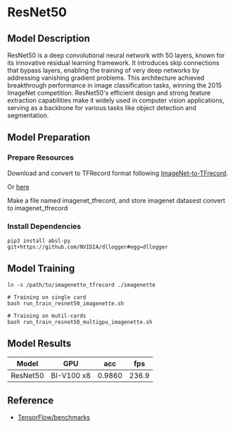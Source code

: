 # ResNet50

## Model Description

ResNet50 is a deep convolutional neural network with 50 layers, known for its innovative residual learning framework. It
introduces skip connections that bypass layers, enabling the training of very deep networks by addressing vanishing
gradient problems. This architecture achieved breakthrough performance in image classification tasks, winning the 2015
ImageNet competition. ResNet50's efficient design and strong feature extraction capabilities make it widely used in
computer vision applications, serving as a backbone for various tasks like object detection and segmentation.

## Model Preparation

### Prepare Resources

Download and convert to TFRecord format following [ImageNet-to-TFrecord](https://github.com/kmonachopoulos/ImageNet-to-TFrecord).

Or [here](https://github.com/tensorflow/models/tree/master/research/slim#downloading-and-converting-to-tfrecord-format)

Make a file named imagenet_tfrecord, and store imagenet datasest convert to imagenet_tfrecord

### Install Dependencies

```shell
pip3 install absl-py git+https://github.com/NVIDIA/dllogger#egg=dllogger
```

## Model Training

```shell
ln -s /path/to/imagenette_tfrecord ./imagenette

# Training on single card
bash run_train_resnet50_imagenette.sh

# Training on mutil-cards
bash run_train_resnet50_multigpu_imagenette.sh
```

## Model Results

| Model    | GPU        | acc    | fps   |
|----------|------------|--------|-------|
| ResNet50 | BI-V100 x8 | 0.9860 | 236.9 |

## Reference
- [TensorFlow/benchmarks](https://github.com/tensorflow/benchmarks/tree/master/scripts/tf_cnn_benchmarks)
